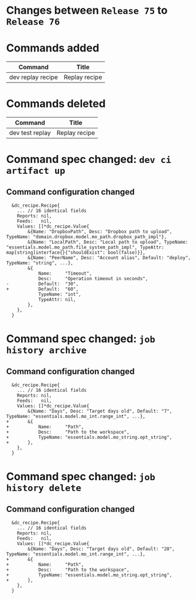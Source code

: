 # Changes between `Release 75` to `Release 76`

# Commands added


| Command           | Title         |
|-------------------|---------------|
| dev replay recipe | Replay recipe |



# Commands deleted


| Command         | Title         |
|-----------------|---------------|
| dev test replay | Replay recipe |



# Command spec changed: `dev ci artifact up`


## Command configuration changed


```
  &dc_recipe.Recipe{
  	... // 16 identical fields
  	Reports: nil,
  	Feeds:   nil,
  	Values: []*dc_recipe.Value{
  		&{Name: "DropboxPath", Desc: "Dropbox path to upload", TypeName: "domain.dropbox.model.mo_path.dropbox_path_impl"},
  		&{Name: "LocalPath", Desc: "Local path to upload", TypeName: "essentials.model.mo_path.file_system_path_impl", TypeAttr: map[string]interface{}{"shouldExist": bool(false)}},
  		&{Name: "PeerName", Desc: "Account alias", Default: "deploy", TypeName: "string", ...},
  		&{
  			Name:     "Timeout",
  			Desc:     "Operation timeout in seconds",
- 			Default:  "30",
+ 			Default:  "60",
  			TypeName: "int",
  			TypeAttr: nil,
  		},
  	},
  }
```
# Command spec changed: `job history archive`


## Command configuration changed


```
  &dc_recipe.Recipe{
  	... // 16 identical fields
  	Reports: nil,
  	Feeds:   nil,
  	Values: []*dc_recipe.Value{
  		&{Name: "Days", Desc: "Target days old", Default: "7", TypeName: "essentials.model.mo_int.range_int", ...},
+ 		&{
+ 			Name:     "Path",
+ 			Desc:     "Path to the workspace",
+ 			TypeName: "essentials.model.mo_string.opt_string",
+ 		},
  	},
  }
```
# Command spec changed: `job history delete`


## Command configuration changed


```
  &dc_recipe.Recipe{
  	... // 16 identical fields
  	Reports: nil,
  	Feeds:   nil,
  	Values: []*dc_recipe.Value{
  		&{Name: "Days", Desc: "Target days old", Default: "28", TypeName: "essentials.model.mo_int.range_int", ...},
+ 		&{
+ 			Name:     "Path",
+ 			Desc:     "Path to the workspace",
+ 			TypeName: "essentials.model.mo_string.opt_string",
+ 		},
  	},
  }
```
